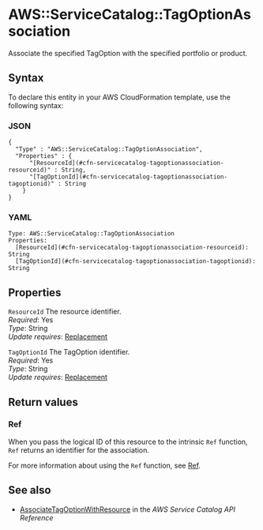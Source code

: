 # AWS::ServiceCatalog::TagOptionAssociation<a name="aws-resource-servicecatalog-tagoptionassociation"></a>

Associate the specified TagOption with the specified portfolio or product\.

## Syntax<a name="aws-resource-servicecatalog-tagoptionassociation-syntax"></a>

To declare this entity in your AWS CloudFormation template, use the following syntax:

### JSON<a name="aws-resource-servicecatalog-tagoptionassociation-syntax.json"></a>

```
{
  "Type" : "AWS::ServiceCatalog::TagOptionAssociation",
  "Properties" : {
      "[ResourceId](#cfn-servicecatalog-tagoptionassociation-resourceid)" : String,
      "[TagOptionId](#cfn-servicecatalog-tagoptionassociation-tagoptionid)" : String
    }
}
```

### YAML<a name="aws-resource-servicecatalog-tagoptionassociation-syntax.yaml"></a>

```
Type: AWS::ServiceCatalog::TagOptionAssociation
Properties: 
  [ResourceId](#cfn-servicecatalog-tagoptionassociation-resourceid): String
  [TagOptionId](#cfn-servicecatalog-tagoptionassociation-tagoptionid): String
```

## Properties<a name="aws-resource-servicecatalog-tagoptionassociation-properties"></a>

`ResourceId`  <a name="cfn-servicecatalog-tagoptionassociation-resourceid"></a>
The resource identifier\.  
*Required*: Yes  
*Type*: String  
*Update requires*: [Replacement](https://docs.aws.amazon.com/AWSCloudFormation/latest/UserGuide/using-cfn-updating-stacks-update-behaviors.html#update-replacement)

`TagOptionId`  <a name="cfn-servicecatalog-tagoptionassociation-tagoptionid"></a>
The TagOption identifier\.  
*Required*: Yes  
*Type*: String  
*Update requires*: [Replacement](https://docs.aws.amazon.com/AWSCloudFormation/latest/UserGuide/using-cfn-updating-stacks-update-behaviors.html#update-replacement)

## Return values<a name="aws-resource-servicecatalog-tagoptionassociation-return-values"></a>

### Ref<a name="aws-resource-servicecatalog-tagoptionassociation-return-values-ref"></a>

When you pass the logical ID of this resource to the intrinsic `Ref` function, `Ref` returns an identifier for the association\.

For more information about using the `Ref` function, see [Ref](https://docs.aws.amazon.com/AWSCloudFormation/latest/UserGuide/intrinsic-function-reference-ref.html)\.

## See also<a name="aws-resource-servicecatalog-tagoptionassociation--seealso"></a>
+ [AssociateTagOptionWithResource](https://docs.aws.amazon.com/servicecatalog/latest/dg/API_AssociateTagOptionWithResource.html) in the *AWS Service Catalog API Reference*